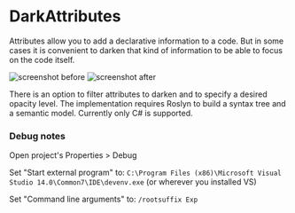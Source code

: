 # DarkAttributes
Attributes allow you to add a declarative information to a code.
But in some cases it is convenient to darken that kind of information to be able to focus on the code itself.

![screenshot before](https://github.com/t-denis/DarkAttributes/blob/master/Content/screenshot-before.png)
![screenshot after](https://github.com/t-denis/DarkAttributes/blob/master/Content/screenshot-after.png)

There is an option to filter attributes to darken and to specify a desired opacity level.
The implementation requires Roslyn to build a syntax tree and a semantic model.
Currently only C# is supported.

### Debug notes
Open project's Properties > Debug

Set "Start external program" to:
`C:\Program Files (x86)\Microsoft Visual Studio 14.0\Common7\IDE\devenv.exe` (or wherever you installed VS)

Set "Command line arguments" to:
`/rootsuffix Exp`
